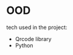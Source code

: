 # OOD
<p>tech used in the project:</p>
<ul>
<li> Qrcode library </li>
<li> Python         </li>

</ul>